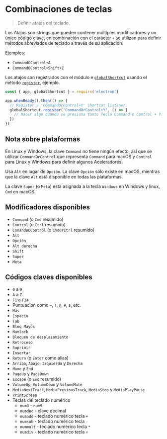 # Combinaciones de teclas

> Definir atajos del teclado.

Los Atajos son strings que pueden contener múltiples modificadores y un único código clave, en combinación con el carácter `+` se utilizan para definir métodos abreviados de teclado a través de su aplicación.

Ejemplos:

* `CommandOControl+A`
* `CommandOControl+Shift+Z`

Los atajos son registrados con el módulo e [`globalShortcut`](global-shortcut.md) usando el método [`register`](global-shortcut.md#globalshortcutregisteraccelerator-callback), ejemplo.

```javascript
const { app, globalShortcut } = require('electron')

app.whenReady().then(() => {
  // Register a 'CommandOrControl+Y' shortcut listener.
  globalShortcut.register('CommandOrControl+Y', () => {
    // Hacer algo cuando se presiona tanto Tecla Command o Control + Y.
  })
})
```

## Nota sobre plataformas

En Linux y Windows, la clave `Command` no tiene ningún efecto, así que se utilizar `CommandOrControl` que representa `Command` para macOS y `Control` para Linux y Windows para definir algunos Aceleradores.

Usa `Alt` en lugar de `Opción`. La clave `Opción` sólo existe en macOS, mientras que la clave `Alt` está disponible en todas las plataformas.

La clave `Super` (o `Meta`) esta asignada a la tecla `Windows` en Windows y linux, `Cmd` en macOS.

## Modificadores disponibles

* `Command` (o `Cmd` resumido)
* `Control` (o `Ctrl` resumido)
* `ComandoOControl` (o `CmdOrCtrl` resumido)
* `Alt`
* `Opción`
* `Alt derecha`
* `Shift`
* `Super`
* `Meta`

## Códigos claves disponibles

* `0` a `9`
* `A` a `Z`
* `F1` a `F24`
* Puntuación como `~`, `!`, `@`, `#`, `$`, etc.
* `Más`
* `Espacio`
* `Tab`
* `Bloq Mayús`
* `Numlock`
* `Bloqueo de desplazamiento`
* `Retroceso`
* `Suprimir`
* `Insertar`
* `Return` (o `Enter` como alias)
* `Arriba`, `Abajo`, `Izquierda` y `Derecha`
* `Home` y `End`
* `PageUp` y `PageDown`
* `Escape` (o `Esc` resumido)
* `VolumeUp`, `VolumeDown` y `VolumeMute`
* `MediaNextTrack`, `MediaPreviousTrack`, `MediaStop` y `MediaPlayPause`
* `PrintScreen`
* Teclas del teclado numérico
  * `num0` - `num9`
  * `numdec` - clave decimal
  * `numadd` - teclado numérico tecla `+`
  * `numsub` - teclado numérico tecla `-`
  * `nummult` - teclado numérico tecla `*`
  * `numdiv` - teclado numérico tecla `÷`
